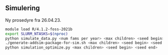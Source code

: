 ## Simulering
Ny prosedyre fra 26.04.23.

```bash
module load R/4.1.2-foss-2021b
export SLURM_NTASKS=$(nproc)
python simulate_data.py <num fams per year> <max children> <seed begin> <seed end>
./generate-addsim-package-for-sim.sh <max children> <seed begin> <seed end>
python simulation_optimize.py <max children> <seed begin> <seed end>
```
